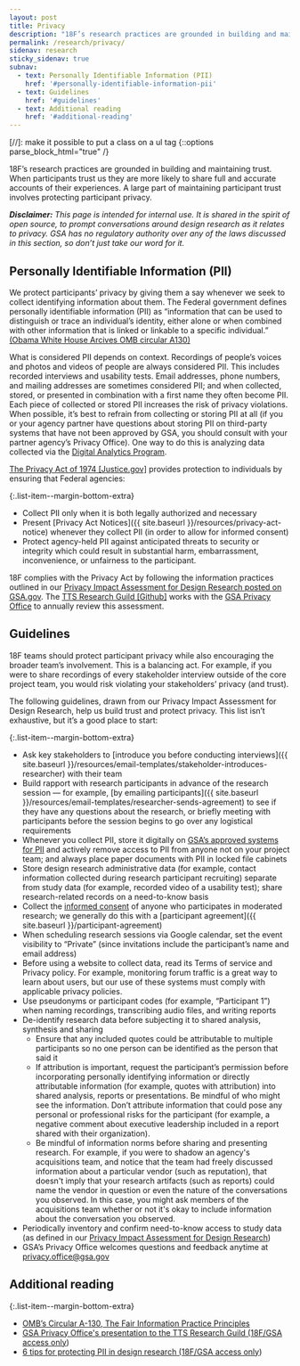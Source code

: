 ```yaml
---
layout: post
title: Privacy
description: "18F’s research practices are grounded in building and maintaining trust with research participants, a large part of which is protecting their privacy."
permalink: /research/privacy/
sidenav: research
sticky_sidenav: true
subnav:
  - text: Personally Identifiable Information (PII)
    href: '#personally-identifiable-information-pii'
  - text: Guidelines
    href: '#guidelines'
  - text: Additional reading
    href: '#additional-reading'
---
```

[//]: make it possible to put a class on a ul tag
{::options parse_block_html="true" /}

18F’s research practices are grounded in building and maintaining trust.  When participants trust us they are more likely to share full and accurate accounts of their experiences. A large part of maintaining participant trust involves protecting participant privacy.

***Disclaimer:*** *This page is intended for internal use. It is shared in the spirit of open source, to prompt conversations around design research as it relates to privacy. GSA has no regulatory authority over any of the laws discussed in this section, so don’t just take our word for it.*


## Personally Identifiable Information (PII)

We protect participants’ privacy by giving them a say whenever we seek to collect  identifying information about them. The Federal government defines personally identifiable information (PII) as “information that can be used to distinguish or trace an individual’s identity, either alone or when combined with other information that is linked or linkable to a specific individual.” [(Obama White House Arcives OMB circular A130)](https://obamawhitehouse.archives.gov/sites/default/files/omb/assets/OMB/circulars/a130/a130revised.pdf)

What is considered PII depends on context. Recordings of people’s voices and photos and videos of people are always considered PII. This includes recorded interviews and usability tests. Email addresses, phone numbers, and mailing addresses are sometimes considered PII; and when collected, stored, or presented in combination with a first name they often become PII.
Each piece of collected or stored PII increases the risk of privacy violations. When possible, it’s best to refrain from collecting or storing PII at all (if you or your agency partner have questions about storing PII on third-party systems that have not been approved by GSA, you should consult with your partner agency’s Privacy Office). One way to do this is analyzing data collected via the [Digital Analytics Program](https://digital.gov/dap/).

[The Privacy Act of 1974 [Justice.gov]](https://www.justice.gov/opcl/privacy-act-1974) provides protection to individuals by ensuring that Federal agencies:

{:.list-item--margin-bottom-extra}
- Collect PII only when it is both legally authorized and necessary
- Present [Privacy Act Notices]({{ site.baseurl }}/resources/privacy-act-notice) whenever they collect PII (in order to allow for informed consent)
- Protect agency-held PII against anticipated threats to security or integrity which could result in substantial harm, embarrassment, inconvenience, or unfairness to the participant.

18F complies with the Privacy Act by following the information practices outlined in our [Privacy Impact Assessment for Design Research posted on GSA.gov](https://www.gsa.gov/cdnstatic/20200401_-_Design_Research_PIA_for%20posting.pdf). The [TTS Research Guild [Github]](https://github.com/18F/g-research) works with the [GSA Privacy Office](https://www.gsa.gov/reference/gsa-privacy-program) to annually review this assessment.


## Guidelines

18F teams should protect participant privacy while also encouraging the broader team’s involvement. This is a balancing act. For example, if you were to share recordings of every stakeholder interview outside of the core project team, you would risk violating your stakeholders’ privacy (and trust).

The following guidelines, drawn from our Privacy Impact Assessment for Design Research, help us build trust and protect privacy. This list isn’t exhaustive, but it’s a good place to start:

{:.list-item--margin-bottom-extra}
- Ask key stakeholders to [introduce you before conducting interviews]({{ site.baseurl }}/resources/email-templates/stakeholder-introduces-researcher) with their team
- Build rapport with research participants in advance of the research session — for example, [by emailing participants]({{ site.baseurl }}/resources/email-templates/researcher-sends-agreement) to see if they have any questions about the research, or briefly meeting with participants before the session begins to go over any logistical requirements
- Whenever you collect PII, store it digitally on [GSA’s approved systems for PII](https://www.gsa.gov/reference/gsa-privacy-program/privacy-impact-assessments-pia) and actively remove access to PII from anyone not on your project team; and always place paper documents with PII in locked file cabinets
- Store design research administrative data (for example, contact information collected during research participant recruiting) separate from study data (for example, recorded video of a usability test); share research-related records on a need-to-know basis
- Collect the [informed consent]({{site.baseurl}}/research/do/#getting-informed-consent) of anyone who participates in moderated research; we generally do this with a [participant agreement]({{ site.baseurl }}/participant-agreement)
- When scheduling research sessions via Google calendar, set the event visibility to “Private” (since invitations include the participant’s name and email address)
- Before using a website to collect data, read its Terms of service and Privacy policy. For example, monitoring forum traffic is a great way to learn about users, but our use of these systems must comply with applicable privacy policies.
- Use pseudonyms or participant codes (for example, “Participant 1”) when naming recordings, transcribing audio files, and writing reports
- De-identify research data before subjecting it to shared analysis, synthesis and sharing
  - Ensure that any included quotes could be attributable to multiple participants so no one person can be identified as the person that said it
  - If attribution is important, request the participant’s permission before incorporating personally identifying information or directly attributable information (for example, quotes with attribution) into shared analysis, reports or presentations. Be mindful of who might see the information. Don’t attribute information that could pose any personal or professional risks for the participant (for example, a negative comment about executive leadership included in a report shared with their organization).
  - Be mindful of information norms before sharing and presenting research. For example, if you were to shadow an agency's acquisitions team, and notice that the team had freely discussed information about a particular vendor (such as reputation), that doesn't imply that your research artifacts (such as reports) could name the vendor in question or even the nature of the conversations you observed. In this case, you might ask members of the acquisitions team whether or not it's okay to include information about the conversation you observed.
- Periodically inventory and confirm need-to-know access to study data (as defined in our [Privacy Impact Assessment for Design Research](https://www.gsa.gov/cdnstatic/20181022%20-%20Design%20Research%20PIA_posted%20version.pdf))
- GSA’s Privacy Office welcomes questions and feedback anytime at [privacy.office@gsa.gov](mailto:privacy.office@gsa.gov)

## Additional reading


{:.list-item--margin-bottom-extra}
- [OMB’s Circular A-130, The Fair Information Practice Principles](https://obamawhitehouse.archives.gov/sites/default/files/omb/assets/OMB/circulars/a130/a130revised.pdf)
- [GSA Privacy Office's presentation to the TTS Research Guild (18F/GSA access only](https://gsa-tts.slack.com/files/U9KLLKS4W/FCSFWBZD3/researchguildprivacytalk091218.mp4))
- [6 tips for protecting PII in design research (18F/GSA access only](https://drive.google.com/a/gsa.gov/open?id=1MM6tNlFc-Iwgw_cCUw_0KS8oQMS-FEN7sYftPQLmLAg))
